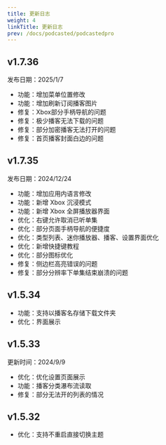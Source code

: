 ```yaml
---
title: 更新日志
weight: 4
linkTitle: 更新日志
prev: /docs/podcasted/podcastedpro
---
```


## v1.7.36

发布日期：2025/1/7

- 功能：增加菜单位置修改
- 功能：增加刷新订阅播客图片
- 修复：Xbox部分手柄导航的问题
- 修复：极少播客无法下载的问题
- 修复：部分加密播客无法打开的问题
- 修复：首页播客封面白边的问题

## v1.7.35

发布日期：2024/12/24

- 功能：增加应用内语言修改
- 功能：新增 Xbox 沉浸模式
- 功能：新增 Xbox 全屏播放器界面
- 优化：右键允许取消已听单集
- 优化：部分页面手柄导航的便捷度
- 优化：类型列表、迷你播放器、播客、设置界面优化
- 优化：新增快捷键教程
- 优化：部分图标优化
- 修复：侧边栏高亮错误的问题
- 修复：部分分辨率下单集结束崩溃的问题

## v1.5.34

- 功能：支持以播客名存储下载文件夹
- 优化：界面展示

## v1.5.33

更新时间：2024/9/9

- 优化：优化设置页面展示
- 功能：播客分类瀑布流读取
- 修复：部分无法开的列表的情况

## v1.5.32

- 优化：支持不重启直接切换主题
